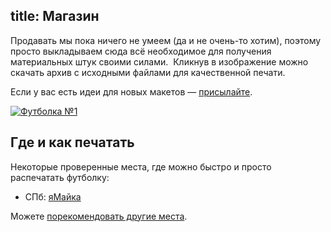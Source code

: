 title: Магазин
---

Продавать мы пока ничего не умеем (да и не очень-то хотим), поэтому просто
выкладываем сюда всё необходимое для получения материальных штук своими силами. 
Кликнув в изображение можно скачать архив с исходными файлами для качественной
печати.

Если у вас есть идеи для новых макетов — [присылайте](/feedback/).


<a href="http://files.tmradio.net/pictures/tmshirt/1/tmshirt-1.zip">
  <img src="http://files.tmradio.net/pictures/tmshirt/1/tmshirt-1.jpg" alt="Футболка №1"/>
</a>


## Где и как печатать

Некоторые проверенные места, где можно быстро и просто распечатать футболку:

- СПб: [яМайка](http://i-maika.ru/)

Можете [порекомендовать другие места](/feedback/).
